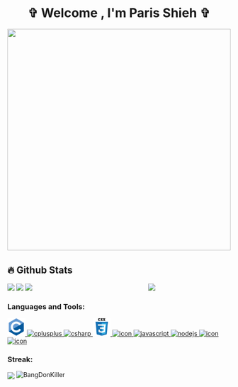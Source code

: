 <h1 align="center">✞ Welcome , I'm Paris Shieh ✞</h1>


<p align="center">
<img src="https://i.imgur.com/TikCGLN.jpg" width="100%" height="500"/></p>

## 🔥 Github Stats

<img align="right" width="37%"  src="https://s1.zerochan.net/IRyS.600.3389495.jpg"/>

  <a href="https://github.com/BangDonKiller"><img width="50%" src="https://github-readme-stats.vercel.app/api?username=BangDonKiller&count_private=true&show_icons=true&theme=jolly&border_radius=20"></a>
  <a href="https://github.com/BangDonKiller"><img width="50%" src="https://github-readme-stats.vercel.app/api/top-langs/?username=BangDonKiller&layout=compact&langs_count=4&border_radius=20&theme=jolly"></a>
  <a href="https://github.com/BangDonKiller"><img width="50%" src="https://github-profile-trophy.vercel.app/?username=BangDonKiller&theme=onedark"></a>



<p></p>
<h3 align="left">Languages and Tools:</h3>
<p align="left"> <a href="https://www.cprogramming.com/" target="_blank" rel="noreferrer"> <img src="https://raw.githubusercontent.com/devicons/devicon/master/icons/c/c-original.svg" alt="c" width="40" height="40"/> </a> <a href="https://www.w3schools.com/cpp/" target="_blank" rel="noreferrer"> <img src="https://techstack-generator.vercel.app/cpp-icon.svg" alt="cplusplus" width="40" height="40"/> </a> <a href="https://www.w3schools.com/cs/" target="_blank" rel="noreferrer"> <img src="https://techstack-generator.vercel.app/csharp-icon.svg" alt="csharp" width="40" height="40"/> </a> <a href="https://www.w3schools.com/css/" target="_blank" rel="noreferrer"> <img src="https://raw.githubusercontent.com/devicons/devicon/master/icons/css3/css3-original-wordmark.svg" alt="css3" width="40" height="40"/> </a> <a href="https://www.java.com" target="_blank" rel="noreferrer"> <img src="https://techstack-generator.vercel.app/java-icon.svg" alt="icon" width="40" height="40" /> </a> <a href="https://developer.mozilla.org/en-US/docs/Web/JavaScript" target="_blank" rel="noreferrer"> <img src="https://techstack-generator.vercel.app/js-icon.svg" alt="javascript" width="40" height="40"/> </a> <a href="https://nodejs.org" target="_blank" rel="noreferrer"> <img src="https://media3.giphy.com/media/kdFc8fubgS31b8DsVu/giphy.webp" alt="nodejs" width="40" height="40"/> </a> <a href="https://www.python.org" target="_blank" rel="noreferrer"> <img src="https://techstack-generator.vercel.app/python-icon.svg" alt="icon" width="40" height="40" /> </a> <a href="https://reactjs.org/" target="_blank" rel="noreferrer"> <img src="https://techstack-generator.vercel.app/react-icon.svg" alt="icon" width="40" height="40" /> </a> </p>


<h3 align="left">Streak:</h3>
<img align="center" width="100%" src="https://github-readme-streak-stats.herokuapp.com/?user=BangDonKiller&theme=jolly"/>

<img src="https://komarev.com/ghpvc/?username=BangDonKiller&label=Profile%20views&color=0e75b6&style=flat" alt="BangDonKiller" />


